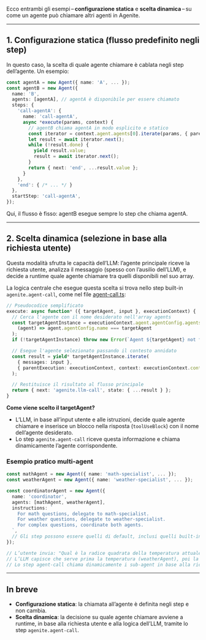 Ecco entrambi gli esempi – **configurazione statica** e **scelta dinamica** – su come un agente può chiamare altri agenti in Agenite.

---

## 1. **Configurazione statica (flusso predefinito negli step)**

In questo caso, la scelta di quale agente chiamare è cablata negli step dell’agente. Un esempio:

```typescript
const agentA = new Agent({ name: 'A', ... });
const agentB = new Agent({
  name: 'B',
  agents: [agentA], // agentA è disponibile per essere chiamato
  steps: {
    'call-agentA': {
      name: 'call-agentA',
      async *execute(params, context) {
        // agentB chiama agentA in modo esplicito e statico
        const iterator = context.agent.agents[0].iterate(params, { parentExecution: context });
        let result = await iterator.next();
        while (!result.done) {
          yield result.value;
          result = await iterator.next();
        }
        return { next: 'end', ...result.value };
      }
    },
    'end': { /* ... */ }
  },
  startStep: 'call-agentA',
});
```
Qui, il flusso è fisso: agentB esegue sempre lo step che chiama agentA.

---

## 2. **Scelta dinamica (selezione in base alla richiesta utente)**

Questa modalità sfrutta le capacità dell’LLM: l’agente principale riceve la richiesta utente, analizza il messaggio (spesso con l’ausilio dell’LLM), e decide a runtime quale agente chiamare tra quelli disponibili nel suo array.

La logica centrale che esegue questa scelta si trova nello step built-in `agenite.agent-call`, come nel file [agent-call.ts](https://github.com/subeshb1/agenite/blob/main/packages/agent/src/steps/agent-call.ts):

```typescript
// Pseudocodice semplificato
execute: async function* ({ targetAgent, input }, executionContext) {
  // Cerca l'agente con il nome desiderato nell'array agents
  const targetAgentInstance = executionContext.agent.agentConfig.agents?.find(
    (agent) => agent.agentConfig.name === targetAgent
  );
  if (!targetAgentInstance) throw new Error(`Agent ${targetAgent} not found`);

  // Esegue l'agente selezionato passando il contesto annidato
  const result = yield* targetAgentInstance.iterate(
    { messages: input },
    { parentExecution: executionContext, context: executionContext.context }
  );

  // Restituisce il risultato al flusso principale
  return { next: 'agenite.llm-call', state: { ...result } };
}
```

**Come viene scelto il targetAgent?**
- L’LLM, in base all’input utente e alle istruzioni, decide quale agente chiamare e inserisce un blocco nella risposta (`toolUseBlock`) con il nome dell’agente desiderato.
- Lo step `agenite.agent-call` riceve questa informazione e chiama dinamicamente l’agente corrispondente.

### Esempio pratico multi-agent

```typescript
const mathAgent = new Agent({ name: 'math-specialist', ... });
const weatherAgent = new Agent({ name: 'weather-specialist', ... });

const coordinatorAgent = new Agent({
  name: 'coordinator',
  agents: [mathAgent, weatherAgent],
  instructions: `
    For math questions, delegate to math-specialist.
    For weather questions, delegate to weather-specialist.
    For complex questions, coordinate both agents.
  `,
  // Gli step possono essere quelli di default, inclusi quelli built-in come agent-call
});

// L’utente invia: "Qual è la radice quadrata della temperatura attuale a New York?"
// L’LLM capisce che serve prima la temperatura (weatherAgent), poi la radice quadrata (mathAgent)
// Lo step agent-call chiama dinamicamente i sub-agent in base alla richiesta
```

---

## **In breve**
- **Configurazione statica**: la chiamata all’agente è definita negli step e non cambia.
- **Scelta dinamica**: la decisione su quale agente chiamare avviene a runtime, in base alla richiesta utente e alla logica dell’LLM, tramite lo step `agenite.agent-call`.

